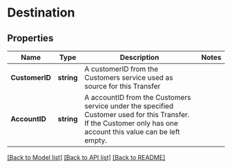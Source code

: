 # Destination

## Properties

Name | Type | Description | Notes
------------ | ------------- | ------------- | -------------
**CustomerID** | **string** | A customerID from the Customers service used as source for this Transfer | 
**AccountID** | **string** | A accountID from the Customers service under the specified Customer used for this Transfer. If the Customer only has one account this value can be left empty. | 

[[Back to Model list]](../README.md#documentation-for-models) [[Back to API list]](../README.md#documentation-for-api-endpoints) [[Back to README]](../README.md)


